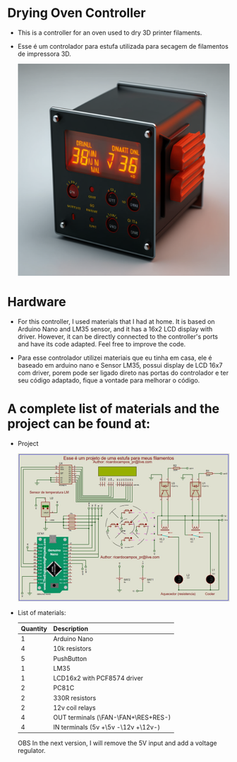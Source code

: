 # Drying Oven Controller

- This is a controller for an oven used to dry 3D printer filaments.
- Esse é um controlador para estufa utilizada para secagem de filamentos de impressora 3D.

    ![control](https://raw.githubusercontent.com/ricardocvel/drying_oven_controller/master/outers/images/controller_for_ovens.png)
# Hardware 

- For this controller, I used materials that I had at home. It is based on Arduino Nano and LM35 sensor, and it has a 16x2 LCD display with driver.
However, it can be directly connected to the controller's ports and have its code adapted. Feel free to improve the code.

- Para esse controlador utilizei materiais que eu tinha em casa, ele é baseado em arduino nano e Sensor LM35, possui display de LCD 16x7 com driver,
porem pode ser ligado direto nas portas do controlador e ter seu código adaptado, fique a vontade para melhorar o código. 

# A complete list of materials and the project can be found at:
- Project

  ![Project](https://raw.githubusercontent.com/ricardocvel/drying_oven_controller/master/outers/hardware/hardware.JPG)

- List of materials:

    | Quantity | Description |
    |------|-------|
    |1 | Arduino Nano|
    |4 | 10k resistors|
    |5 | PushButton|
    |1 | LM35|
    |1 | LCD16x2 with PCF8574 driver|
    |2 | PC81C|
    |2 | 330R resistors|
    |2 | 12v coil relays|
    |4 | OUT terminals (\FAN-\FAN+\RES+RES-)    |
    |4 | IN terminals (5v +\5v -\12v +\12v-)|
    OBS	In the next version, I will remove the 5V input and add a voltage regulator.
